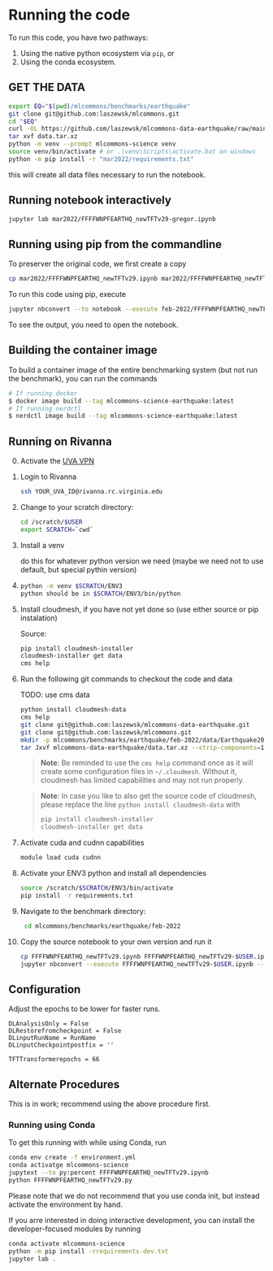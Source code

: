 # Running the code

To run this code, you have two pathways:

1. Using the native python ecosystem via `pip`, or
2. Using the conda ecosystem.

## GET THE DATA

```bash
export EQ="$(pwd)/mlcommons/benchmarks/earthquake"
git clone git@github.com:laszewsk/mlcommons.git
cd "$EQ"
curl -OL https://github.com/laszewsk/mlcommons-data-earthquake/raw/main/data.tar.xz
tar xvf data.tar.xz
python -m venv --prompt mlcommons-science venv
source venv/bin/activate # or .\venv\Scripts\activate.bat on windows
python -m pip install -r "mar2022/requirements.txt"
```

this will create all data files necessary to run the notebook.

## Running notebook interactively

```bash
jupyter lab mar2022/FFFFWNPFEARTHQ_newTFTv29-gregor.ipynb
```

## Running using pip from the commandline

To preserver the original code, we first create a copy

```bash
cp mar2022/FFFFWNPFEARTHQ_newTFTv29.ipynb mar2022/FFFFWNPFEARTHQ_newTFTv29-$USER.ipynb 
```

To run this code using pip, execute

```bash
jupyter nbconvert --to notebook --execute feb-2022/FFFFWNPFEARTHQ_newTFTv29-$USER.ipynb
```

To see the output, you need to open the notebook.


## Building the container image

To build a container image of the entire benchmarking system (but not run the 
benchmark), you can run the commands

```bash
# If running docker
$ docker image build --tag mlcommons-science-earthquake:latest
# If running nerdctl
$ nerdctl image build --tag mlcommons-science-earthquake:latest
```


## Running on Rivanna

0. Activate the [UVA VPN](https://virginia.service-now.com/its/?id=itsweb_kb_article&sys_id=f24e5cdfdb3acb804f32fb671d9619d0)
1. Login to Rivanna

   ```bash
   ssh YOUR_UVA_ID@rivanna.rc.virginia.edu
   ```
   
2. Change to your scratch directory: 
   
   ```bash
   cd /scratch/$USER
   export SCRATCH=`cwd`
   ```   

3. Install a venv

   do this for whatever python version we need (maybe we need not to use default, 
   but special pythin version)
   
4. ```bash
   python -m venv $SCRATCH/ENV3   
   python should be in $SCRATCH/ENV3/bin/python
   ```

5. Install cloudmesh, if you have not yet done so (use either source or pip instalation)

   Source:

   ```bash
   pip install cloudmesh-installer
   cloudmesh-installer get data
   cms help
   ```


5. Run the following git commands to checkout the code and data

   TODO: use cms data 

   ```bash
   python install cloudmesh-data
   cms help
   git clone git@github.com:laszewsk/mlcommons-data-earthquake.git
   git clone git@github.com:laszewsk/mlcommons.git
   mkdir -p mlcommons/benchmarks/earthquake/feb-2022/data/Earthquake2020
   tar Jxvf mlcommons-data-earthquake/data.tar.xz --strip-components=1 -C mlcommons/benchmarks/earthquake/feb-2022/data/Earthquake2020`
   ```

   > **Note**: Be reminded to use the `cms help` command  once as it will create some 
   >configuration files in `~/.cloudmesh`. Without it, cloudmesh has limited 
   >capabilities and may not run properly.

   > **Note**: In case you like to also get the source code of cloudmesh, 
   > please replace the line `python install cloudmesh-data` with 
   >
   > ```bash
   > pip install cloudmesh-installer
   > cloudmesh-installer get data
   > ```
 
6. Activate cuda and cudnn capabilities

   ```bash
   module load cuda cudnn
   ```
   
7. Activate your ENV3 python and install all dependencies

   ```bash
   source /scratch/$SCRATCH/ENV3/bin/activate
   pip install -r requirements.txt
   ```

8. Navigate to the benchmark directory:
   
   ```bash
    cd mlcommons/benchmarks/earthquake/feb-2022
   ```
   
9. Copy the source notebook to your own version and run it

   ```bash
   cp FFFFWNPFEARTHQ_newTFTv29.ipynb FFFFWNPFEARTHQ_newTFTv29-$USER.ipynb
   jupyter nbconvert --execute FFFFWNPFEARTHQ_newTFTv29-$USER.ipynb --to notebook
   ```
   
## Configuration

Adjust the epochs to be lower for faster runs.

```
DLAnalysisOnly = False
DLRestorefromcheckpoint = False
DLinputRunName = RunName
DLinputCheckpointpostfix = ''

TFTTransformerepochs = 66
```



## Alternate Procedures

This is in work; recommend using the above procedure first.

### Running using Conda

To get this running with while using Conda, run

```bash
conda env create -f environment.yml
conda activatge mlcommons-science
jupytext --to py:percent FFFFWNPFEARTHQ_newTFTv29.ipynb
python FFFFWNPFEARTHQ_newTFTv29.py
```

Please note that we do not recommend that you use conda init, but instead activate 
the environment by hand. 

If you arre interested in doing interactive development, you can install the 
developer-focused modules by running

```bash
conda activate mlcommons-science
python -m pip install -rrequirements-dev.txt
jupyter lab .
```